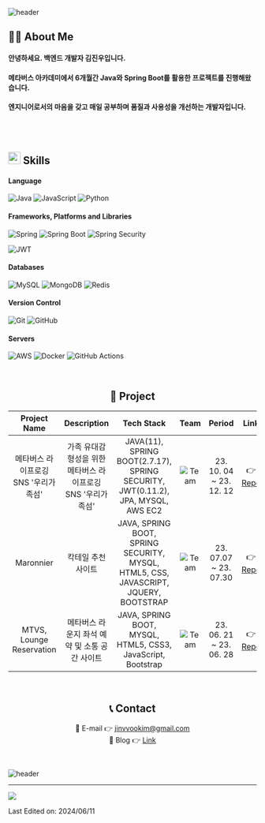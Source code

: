 
![header](https://capsule-render.vercel.app/api?type=waving&height=250&color=0:B22222,50:C23352&text=백엔드%20개발자%20'김진우'%20입니다&fontAlign=50&fontSize=50&fontColor=FFFFFF&section=header&reversal=false&textBg=false&descAlign=72)


## 💁🏻 About Me
#### 안녕하세요. 백엔드 개발자 김진우입니다.
#### 메타버스 아카데미에서 6개월간 Java와 Spring Boot를 활용한 프로젝트를 진행해왔습니다.
#### 엔지니어로서의 마음을 갖고 매일 공부하며 품질과 사용성을 개선하는 개발자입니다.
<br> <br>



## <img src="https://media2.giphy.com/media/QssGEmpkyEOhBCb7e1/giphy.gif?cid=ecf05e47a0n3gi1bfqntqmob8g9aid1oyj2wr3ds3mg700bl&rid=giphy.gif" width ="25"><b> Skills</b>

#### Language
![Java](https://img.shields.io/badge/Java-ED8B00?style=for-the-badge&logo=openjdk&logoColor=white)
![JavaScript](https://img.shields.io/badge/javascript-%23323330.svg?style=for-the-badge&logo=javascript&logoColor=%23F7DF1E)
![Python](https://img.shields.io/badge/python-3670A0?style=for-the-badge&logo=python&logoColor=ffdd54)

#### Frameworks, Platforms and Libraries
![Spring](https://img.shields.io/static/v1?style=for-the-badge&message=Spring&color=6DB33F&logo=Spring&logoColor=FFFFFF&label=)
![Spring Boot](https://img.shields.io/static/v1?style=for-the-badge&message=Spring+Boot&color=6DB33F&logo=Spring+Boot&logoColor=FFFFFF&label=)
![Spring Security](https://img.shields.io/static/v1?style=for-the-badge&message=Spring+Security&color=6DB33F&logo=Spring+Security&logoColor=FFFFFF&label=)

![JWT](https://img.shields.io/badge/JWT-black?style=for-the-badge&logo=JSON%20web%20tokens)

#### Databases
![MySQL](https://img.shields.io/badge/mysql-%2300f.svg?style=for-the-badge&logo=mysql&logoColor=white)
![MongoDB](https://img.shields.io/badge/MongoDB-%234ea94b.svg?style=for-the-badge&logo=mongodb&logoColor=white)
![Redis](https://img.shields.io/badge/redis-%23DD0031.svg?style=for-the-badge&logo=redis&logoColor=white)

#### Version Control
![Git](https://img.shields.io/badge/git-%23F05033.svg?style=for-the-badge&logo=git&logoColor=white)
![GitHub](https://img.shields.io/badge/github-%23121011.svg?style=for-the-badge&logo=github&logoColor=white)

#### Servers
![AWS](https://img.shields.io/badge/AWS-%23FF9900.svg?style=for-the-badge&logo=amazon-aws&logoColor=white)
![Docker](https://img.shields.io/badge/docker-%230db7ed.svg?style=for-the-badge&logo=docker&logoColor=white)
![GitHub Actions](https://img.shields.io/static/v1?style=for-the-badge&message=GitHub+Actions&color=2088FF&logo=GitHub+Actions&logoColor=FFFFFF&label=)

<br>

<div align="center">

## 📃 Project

|Project Name|Description|Tech Stack|Team|   Period   |Link| |
|:---:|:---:|:---:|:---:|:---:|:---:|:---:|
|메타버스 라이프로깅 SNS '우리가족섬'|가족 유대감 형성을 위한 메타버스 라이프로깅 SNS '우리가족섬'|JAVA(11), SPRING BOOT(2.7.17), SPRING SECURITY, JWT(0.11.2), JPA, MYSQL, AWS EC2|![Team](https://img.shields.io/badge/Team-red)| 23. 10. 04 ~ 23. 12. 12	|👉 [Repo](https://github.com/WooriIsland/back-end)|🏆|
|Maronnier|칵테일 추천 사이트|JAVA, SPRING BOOT, SPRING SECURITY, MYSQL, HTML5, CSS, JAVASCRIPT, JQUERY, BOOTSTRAP|![Team](https://img.shields.io/badge/Team-red)| 23. 07.07 ~ 23. 07.30	|👉 [Repo](https://github.com/chain-smoker/Marronnier)| |
|MTVS, Lounge Reservation|메타버스 라운지 좌석 예약 및 소통 공간 사이트|JAVA, SPRING BOOT, MYSQL, HTML5, CSS3, JavaScript, Bootstrap|![Team](https://img.shields.io/badge/Team-red)| 23. 06. 21 ~ 23. 06. 28	|👉 [Repo](https://github.com/MTVS-CodeMagician/MTVS-reserve)| |

<br>


## 📞 Contact
🔹 E-mail 👉 jinvvookim@gmail.com <br>
🔹 Blog 👉 [Link](https://velog.io/@jinvvoo/series/)

<br>

   </div>

![header](https://capsule-render.vercel.app/api?type=waving&color=0:B22222,50:C23352&height=250&width=400&section=footer&text=Thank%20you%20&fontSize=50&fontColor=FFFFFF)

-----

<p align="left">
  <a href="https://hits.seeyoufarm.com"><img src="https://hits.seeyoufarm.com/api/count/incr/badge.svg?url=https%3A%2F%2Fgithub.com%2Fjinvvoo&count_bg=%2379C83D&title_bg=%2386757E&icon=github.svg&icon_color=%23E1DEDE&title=hits&edge_flat=false"/></a>

Last Edited on: 2024/06/11
